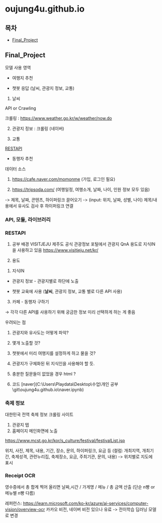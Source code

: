 # oujung4u.github.io

## 목차
- [Final_Project](#Final_Project)


## Final_Project

모델 사용 영역

- 여행지 추천

- 챗봇 응답 (날씨, 관광지 정보, 교통)

1) 날씨

API or Crawling

크롤링 : https://www.weather.go.kr/w/weather/now.do

2) 관광지 정보 : 크롤링 (네이버)

3) 교통

[RESTAPI](#RESTAPI)


- 동행자 추천

데이터 소스

1) https://cafe.naver.com/momonme
(가입, 로그인 필요)

2) https://tripsoda.com/
(여행일정, 여행소개, 날짜, 나이, 인원 정보 모두 있음)

-> 제목, 날짜, 콘텐츠, 하이퍼링크 끌어오기
-> (input: 위치, 날짜, 성별, 나이) 제목/내용에서 유사도 검사 후 하이퍼링크 연결



### API, 모듈, 라이브러리

### RESTAPI

1. 공부 배경
VISITJEJU 제주도 공식 관광정보 포털에서 관광지 QnA 용도로 지식IN을 사용하고 있음 
https://www.visitjeju.net/kr/


2. 용도

1) 지식IN 

- 관광지 정보 - 관광지별로 하단에 노출

- 챗봇 교육에 사용 (**날씨**, 관광지 정보, 교통 별로 다른 API 사용)

3) 카페 - 동행자 구하기

→ 각각 다른 API를 사용하기 위해 궁금한 정보 미리 선택하게 하는 게 좋음

우려되는 점

1. 관광지와 유사도는 어떻게 파악?
2. 몇개 노출할 것?
3. 챗봇에서 미리 여행지를 설정하게 하고 물을 것?
4. 관광지가 구체화된 뒤 지식인을 사용해야 할 듯.
5. 충분한 질문들이 없었을 경우 html ?


4. 코드
[naver](C:\Users\Playdata\Desktop\수업\개인 공부\git\oujung4u.github.io\naver.ipynb) 


### 축제 정보

대한민국 전역 축제 정보 크롤링 사이트
1) 관광지 탭
2) 홈페이지 메인화면에 노출

https://www.mcst.go.kr/kor/s_culture/festival/festivalList.jsp

위치, 사진, 제목, 내용, 기간, 장소, 문의, 하이퍼링크, 요금 등
(컬럼: 개최지역, 개최기간, 축제성격, 관련누리집, 축제장소, 요금, 주최기관, 문의, 내용)
-> 위치별로 지도에 표시


### Receipt OCR

영수증에서 총 합계 찍어 올리면 날짜,시간 / 가게명 / 메뉴 / 총 금액 산출
(단순 n빵 or 메뉴별 n빵 다름)

레퍼런스:
https://learn.microsoft.com/ko-kr/azure/ai-services/computer-vision/overview-ocr
카카오 비전, 네이버 비전 있으나 유료
-> 전이학습 딥러닝 모델로 변경


